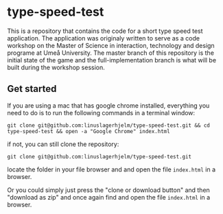 # type-speed-test

This is a repository that contains the code for a short type speed test 
application. The application was originaly written to serve as a code workshop
on the Master of Science in interaction, technology and design programe at 
Umeå University. The master branch of this repository is the initial state of
the game and the full-implementation branch is what will be built during the
workshop session.

## Get started
If you are using a mac that has google chrome installed, everything you need
to do is to run the following commands in a terminal window:

```
git clone git@github.com:linuslagerhjelm/type-speed-test.git && cd type-speed-test && open -a "Google Chrome" index.html
```
 if not, you can still clone the repository:

```
git clone git@github.com:linuslagerhjelm/type-speed-test.git
```

locate the folder in your file browser and and open the file `index.html` in a browser.

Or you could simply just press the "clone or download button" and then "download as zip"
and once again find and open the file `index.html` in a browser.
